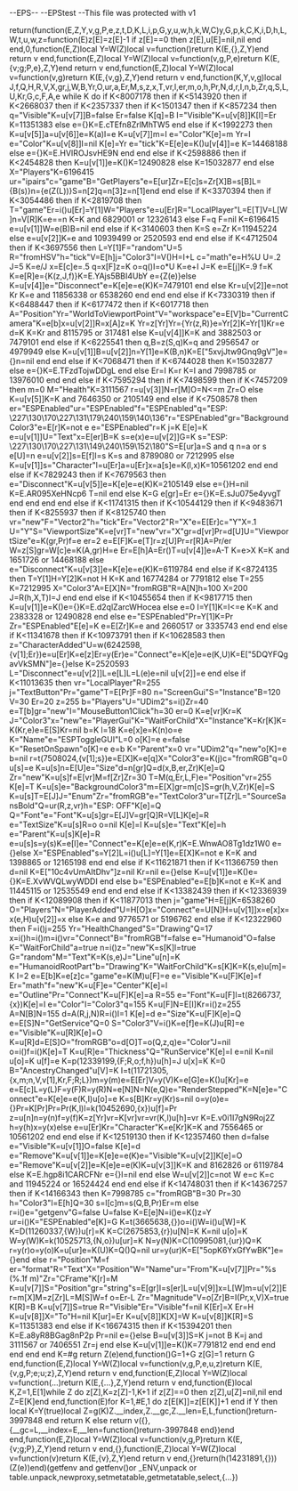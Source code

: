 --EPS--
--EPStest
--This file was protected with v1

return(function(E,Z,Y,v,g,P,e,z,t,D,K,L,i,p,G,y,u,w,h,k,W,C)y,G,p,k,C,K,i,D,h,L,W,t,u,w,z=function(E)z[E]=z[E]-1 if z[E]==0 then z[E],u[E]=nil,nil end end,0,function(E,Z)local Y=W(Z)local v=function()return K(E,{},Z,Y)end return v end,function(E,Z)local Y=W(Z)local v=function(v,g,P,e)return K(E,{v;g;P,e},Z,Y)end return v end,function(E,Z)local Y=W(Z)local v=function(v,g)return K(E,{v,g},Z,Y)end return v end,function(K,Y,v,g)local J,f,Q,H,R,V,X,gr,j,W,B,Yr,O,ur,a,Er,M,s,z,x,T,vr,l,er,m,o,h,Pr,N,d,r,I,n,b,Zr,q,S,L,U,Kr,G,c,F,A,e while K do if K<8007178 then if K<5143920 then if K<2668037 then if K<2357337 then if K<1501347 then if K<857234 then q="Visible"K=u[v[7]]B=false Er=false K[q]=B I="Visible"K=u[v[8]]K[I]=Er K=11351383 else e={}K=E.cTEfn8ZrlMhTW5 end else if K<1992273 then K=u[v[5]]a=u[v[6]]e=K(a)I=e K=u[v[7]]m=I e="Color"K[e]=m Yr=I e="Color"K=u[v[8]]I=nil K[e]=Yr e="tick"K=E[e]e=K()u[v[4]]=e K=14468188 else e={}K=E.HVIROJsvHE9N end end else if K<2598886 then if K<2454828 then K=u[v[1]]e=K()K=12490828 else K=15032877 end else X="Players"K=6196415 ur="ipairs"c="game"B="GetPlayers"e=E[ur]Zr=E[c]s=Zr[X]B=s[B]L={B(s)}n={e(Z(L))}S=n[2]q=n[3]z=n[1]end end else if K<3370394 then if K<3054486 then if K<2819708 then T="game"Er=i()u[Er]=Y[1]W="Players"e=u[Er]R="LocalPlayer"L=E[T]V=L[W]n=V[R]K=e==n K=K and 6829001 or 12326143 else F=q F=nil K=6196415 e=u[v[1]]W=e(B)B=nil end else if K<3140603 then K=S e=Zr K=11945224 else e=u[v[2]]K=e and 10939499 or 2520593 end end else if K<4712504 then if K<3697556 then L=Y[1]F="random"U=5 R="fromHSV"h="tick"V=E[h]j="Color3"I=V()H=I+L c="math"e=H%U U=.2 J=5 K=e/J x=E[c]e=.5 q=x[F]z=K o=q()I=o*U K=e+I J=K e=E[j]K=.9 f=K K=e[R]e={K(z,J,f)}K=E.YAjs5BBI4UbY e={Z(e)}else K=u[v[4]]e="Disconnect"e=K[e]e=e(K)K=7479101 end else Kr=u[v[2]]e=not Kr K=e and 11856338 or 6538260 end end end else if K<7330319 then if K<6488447 then if K<6177472 then if K<6017718 then A="Position"Yr="WorldToViewportPoint"V="workspace"e=E[V]b="CurrentCamera"K=e[b]x=u[v[2]]R=x[A]z=K Yr=z[Yr]Yr={Yr(z,R)}e=Yr[2]K=Yr[1]Kr=e d=K K=Kr and 8115795 or 317481 else K=u[v[4]]K=K and 3882503 or 7479101 end else if K<6225541 then q,B=z(S,q)K=q and 2956547 or 4979949 else K=u[v[1]]B=u[v[2]]n=Y[1]e=K(B,n)K=E["5xvjJtw9Gnq9gV"]e={}n=nil end end else if K<7068471 then if K<6744028 then K=15032877 else e={}K=E.TFzdTojwDDgL end else Er=I K=r K=I and 7998785 or 13976010 end end else if K<7595294 then if K<7498599 then if K<7457209 then m=0 M="Health"K=3111567 r=u[v[3]]N=r[M]O=N<=m Zr=O else K=u[v[5]]K=K and 7646350 or 2105149 end else if K<7508578 then er="ESPEnabled"ur="ESPEnabled"f="ESPEnabled"q="ESP: \227\130\170\227\131\179\240\159\140\136"r="ESPEnabled"gr="BackgroundColor3"e=E[r]K=not e e="ESPEnabled"r=K j=K E[e]=K e=u[v[1]]U="Text"x=E[er]B=K s=e(x)e=u[v[2]]G=K s="ESP: \227\130\170\227\131\149\240\159\152\180"S=E[ur]a=S and q n=a or s e[U]=n e=u[v[2]]s=E[f]I=s K=s and 8789080 or 7212995 else K=u[v[1]]s="Character"l=u[Er]a=u[Er]x=a[s]e=K(l,x)K=10561202 end end else if K<7829243 then if K<7679563 then e="Disconnect"K=u[v[5]]e=K[e]e=e(K)K=2105149 else e={}H=nil K=E.AR095XeHNcp6 T=nil end else K=G e[gr]=Er e={}K=E.sJu075e4yvgT end end end end else if K<11741315 then if K<10544129 then if K<9483671 then if K<8255937 then if K<8125740 then vr="new"F="Vector2"h="tick"Er="Vector2"R="X"e=E[Er]c="Y"X=.1 U="Y"S="ViewportSize"K=e[vr]T="new"vr="X"gr=d[vr]Pr=d[U]U="ViewportSize"e=K(gr,Pr)f=e er=2 e=E[F]K=e[T]r=z[U]Pr=r[R]A=Pr/er W=z[S]gr=W[c]e=K(A,gr)H=e Er=E[h]A=Er()T=u[v[4]]e=A-T K=e>X K=K and 1651726 or 14468188 else e="Disconnect"K=u[v[3]]e=K[e]e=e(K)K=6119784 end else if K<8724135 then T=Y[1]H=Y[2]K=not H K=K and 16774284 or 7791812 else T=255 K=7212995 X="Color3"A=E[X]N="fromRGB"R=A[N]h=100 X=200 J=R(h,X,T)I=J end end else if K<10455654 then if K<9817715 then K=u[v[1]]e=K()e={}K=E.d2qlZarcWHocea else e=0 I=Y[1]K=I<=e K=K and 2383328 or 12490828 end else e="ESPEnabled"Pr=Y[1]K=Pr Zr="ESPEnabled"E[e]=K e=E[Zr]K=e and 2660517 or 3335743 end end else if K<11341678 then if K<10973791 then if K<10628583 then z="CharacterAdded"U=w(6242598,{v[1];Er})e=u[Er]K=e[z]Er=y(Er)e="Connect"e=K[e]e=e(K,U)K=E["5DQYFQgavVkSMN"]e={}else K=2520593 L="Disconnect"e=u[v[2]]L=e[L]L=L(e)e=nil u[v[2]]=e end else if K<11013635 then vr="LocalPlayer"R=255 j="TextButton"Pr="game"T=E[Pr]F=80 n="ScreenGui"S="Instance"B=120 V=30 Er=20 z=255 b="Players"U="UDim2"s=i()Zr=40 e=T[b]gr="new"I="MouseButton1Click"h=30 er=0 K=e[vr]Kr=K J="Color3"x="new"e="PlayerGui"K="WaitForChild"X="Instance"K=Kr[K]K=K(Kr,e)e=E[S]Kr=nil b=K l=18 K=e[x]e=K(n)o=e K="Name"e="ESPToggleGUI"L=0 o[K]=e e=false K="ResetOnSpawn"o[K]=e e=b K="Parent"x=0 vr="UDim2"q="new"o[K]=e b=nil r=t(7508024,{v[1];s})e=E[X]K=e[q]X="Color3"e=K(j)c="fromRGB"q=0 u[s]=e K=u[s]n=E[U]e="Size"d=n[gr]Q=d(x,B,er,Zr)K[e]=Q Zr="new"K=u[s]f=E[vr]M=f[Zr]Zr=30 T=M(q,Er,L,F)e="Position"vr=255 K[e]=T K=u[s]e="BackgroundColor3"m=E[X]gr=m[c]S=gr(h,V,Zr)K[e]=S K=u[s]T=E[J]J="Enum"Zr="fromRGB"e="TextColor3"ur=T[Zr]L="SourceSansBold"Q=ur(R,z,vr)h="ESP: OFF"K[e]=Q Q="Font"e="Font"K=u[s]gr=E[J]V=gr[Q]R=V[L]K[e]=R e="TextSize"K=u[s]R=o o=nil K[e]=l K=u[s]e="Text"K[e]=h e="Parent"K=u[s]K[e]=R e=u[s]s=y(s)K=e[I]e="Connect"e=K[e]e=e(K,r)K=E.WnwAO8Tg1dz1W0 e={}else X="ESPEnabled"s=Y[2]L=i()u[L]=Y[1]e=E[X]K=not e K=K and 1398865 or 12165198 end end else if K<11621871 then if K<11366759 then d=nil K=E["10c4vUmAItDhv"]z=nil Kr=nil e={}else K=u[v[1]]e=K()e={}K=E.XvWVQLwyWDDI end else b="ESPEnabled"e=E[b]K=not e K=K and 11445115 or 12535549 end end end else if K<13382439 then if K<12336939 then if K<12089908 then if K<11877013 then j="game"H=E[j]K=6538260 O="Players"N="PlayerAdded"U=H[O]x="Connect"e=U[N]H=u[v[1]]x=e[x]x=x(e,H)u[v[2]]=x else K=e and 9776571 or 5196762 end else if K<12322960 then F=i()j=255 Yr="HealthChanged"S="Drawing"Q=17 x=i()h=i()m=i()vr="Connect"B="fromRGB"f=false e="Humanoid"O=false K="WaitForChild"a=true n=i()z="new"K=s[K]l=true G="random"M="Text"K=K(s,e)J="Line"u[n]=K e="HumanoidRootPart"b="Drawing"K="WaitForChild"K=s[K]K=K(s,e)u[m]=K I=2 e=E[b]K=e[z]c="game"e=K(M)u[F]=e e="Visible"K=u[F]K[e]=f Er="math"f="new"K=u[F]e="Center"K[e]=l e="Outline"Pr="Connect"K=u[F]K[e]=a R=55 e="Font"K=u[F]l=t(8266737,{x})K[e]=I e="Color"I="Color3"q=155 K=u[F]N=E[I]Kr=i()z=255 A=N[B]N=155 d=A(R,j,N)R=i()I=1 K[e]=d e="Size"K=u[F]K[e]=Q e=E[S]N="GetService"Q=0 S="Color3"V=i()K=e[f]e=K(J)u[R]=e e="Visible"K=u[R]K[e]=O K=u[R]d=E[S]O="fromRGB"o=d[O]T=o(Q,z,q)e="Color"J=nil o=i()f=i()K[e]=T K=u[R]e="Thickness"Q="RunService"K[e]=I e=nil K=nil u[o]=K u[f]=e K=p(12339199,{F;R,o;f,h})u[h]=J u[x]=K K=0 B="AncestryChanged"u[V]=K I=t(11721305,{x,m;n,V,v[1],Kr,F;R;L})m=y(m)e=E[Er]V=y(V)K=e[G]e=K()u[Kr]=e e=E[c]L=y(L)F=y(F)R=y(R)N=e[N]N=N(e,Q)e="RenderStepped"K=N[e]e="Connect"e=K[e]e=e(K,I)u[o]=e K=s[B]Kr=y(Kr)s=nil o=y(o)e={}Pr=K[Pr]Pr=Pr(K,l)l=k(10452690,{x})u[f]=Pr z=u[n]n=y(n)f=y(f)K=z[Yr]vr=K[vr]vr=vr(K,l)u[h]=vr K=E.v0i1I7gN9Roj2Z h=y(h)x=y(x)else e=u[Er]Kr="Character"K=e[Kr]K=K and 7556465 or 10561202 end end else if K<12519130 then if K<12357460 then d=false e="Visible"K=u[v[1]]O=false K[e]=d e="Remove"K=u[v[1]]e=K[e]e=e(K)e="Visible"K=u[v[2]]K[e]=O e="Remove"K=u[v[2]]e=K[e]e=e(K)K=u[v[3]]K=K and 8162826 or 6119784 else K=E.hgp8i1CARCFNr e={}I=nil end else W=u[v[2]]c=not W e=c K=c and 11945224 or 16524424 end end else if K<14748031 then if K<14367257 then if K<14166343 then K=7998785 c="fromRGB"B=30 Pr=30 h="Color3"l=E[h]Q=30 s=l[c]m=s(Q,B,Pr)Er=m else r=i()e="getgenv"G=false U=false K=E[e]N=i()e=K()z=Y ur=i()K="ESPEnabled"e[K]=G K=t(3665638,{})o=i()W=i()u[W]=K K=D(11260337,{W})u[r]=K K=C(2675853,{r})u[N]=K K=nil u[o]=K W=y(W)K=k(10525713,{N,o})u[ur]=K N=y(N)K=C(10995081,{ur})Q=K r=y(r)o=y(o)K=u[ur]e=K(U)K=Q()Q=nil ur=y(ur)K=E["5opK6YxGfYwBK"]e={}end else r="Position"M=f er="format"R="Text"X="Position"W="Name"ur="From"K=u[v[7]]Pr="%s (%.1f m)"Zr="CFrame"K[r]=M K=u[v[7]]S="Position"gr="string"s=E[gr]I=s[er]L=u[v[9]]x=L[W]m=u[v[2]]Er=m[X]M=z[Zr]L=M[S]W=f o=Er-L Zr="Magnitude"V=o[Zr]B=I(Pr,x,V)X=true K[R]=B K=u[v[7]]S=true R="Visible"Er="Visible"f=nil K[Er]=X Er=H K=u[v[8]]X="To"H=nil K[ur]=Er K=u[v[8]]K[X]=W K=u[v[8]]K[R]=S K=11351383 end else if K<16674315 then if K<15394201 then K=E.a8yR8BGag8nP2p Pr=nil e={}else B=u[v[3]]S=K j=not B K=j and 3111567 or 7406551 Zr=j end else K=u[v[1]]e=K()K=7791812 end end end end end end K=#g return Z(e)end,function()G=1+G z[G]=1 return G end,function(E,Z)local Y=W(Z)local v=function(v,g,P,e,u,z)return K(E,{v,g,P;e;u;z},Z,Y)end return v end,function(E,Z)local Y=W(Z)local v=function(...)return K(E,{...},Z,Y)end return v end,function(E)local K,Z=1,E[1]while Z do z[Z],K=z[Z]-1,K+1 if z[Z]==0 then z[Z],u[Z]=nil,nil end Z=E[K]end end,function(E)for K=1,#E,1 do z[E[K]]=z[E[K]]+1 end if Y then local K=Y(true)local Z=g(K)Z.__index,Z.__gc,Z.__len=E,L,function()return-3997848 end return K else return v({},{__gc=L,__index=E,__len=function()return-3997848 end})end end,function(E,Z)local Y=W(Z)local v=function(v,g,P)return K(E,{v;g;P},Z,Y)end return v end,{},function(E,Z)local Y=W(Z)local v=function(v)return K(E,{v},Z,Y)end return v end,{}return(h(14231891,{}))(Z(e))end)(getfenv and getfenv()or _ENV,unpack or table.unpack,newproxy,setmetatable,getmetatable,select,{...})